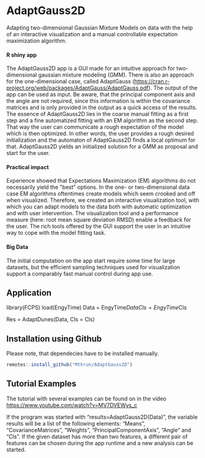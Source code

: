 # AdaptGauss2D
Adapting two-dimensional Gaussian Mixture Models on data with the help of an interactive visualization and a manual controllable expectation maximization algorithm.

#### R shiny app
The AdaptGauss2D app is a GUI made for an intuitive approach for two-dimensional gaussian mixture modeling (GMM). There is also an approach for the one-dimensional case, called AdaptGauss (https://cran.r-project.org/web/packages/AdaptGauss/AdaptGauss.pdf). The output of the app can be used as input. Be aware, that the principal component axis and the angle are not required, since this information is within the covariance matrices and is only provided in the output as a quick access of the results. The essence of AdaptGauss2D lies in the coarse manual fitting as a first step and a fine automatized fitting with an EM algorithm as the second step. That way the user can communicate a rough expectation of the model which is then optimized. In other words, the user provides a rough desired initialization and the automaton of AdaptGauss2D finds a local optimum for that. AdaptGauss2D yields an initialized solution for a GMM as proposal and start for the user.

#### Practical impact
Experience showed that Expectations Maximization (EM) algorithms do not necessarily yield the "best" options. In the one- or two-dimensional data case EM algorithms oftentimes create models which seem crooked and off when visualized. Therefore, we created an interactive visualization tool, with which you can adapt models to the data both with automatic optimization and with user intervention. The visualization tool and a performance measure (here: root mean square deviation RMSD) enable a feedback for the user. The rich tools offered by the GUI support the user in an intuitive way to cope with the model fitting task.

#### Big Data
The initial computation on the app start require some time for large datasets, but the efficient sampling techniques used for visualization support a comparably fast manual control during app use.

## Application

library(FCPS)
load(EngyTime)
Data = EngyTime$Data
Cls  = EngyTime$Cls

Res = AdaptDunes(Data, Cls = Cls)



## Installation using Github
Please note, that dependecies have to be installed manually.

```R
remotes::install_github("Mthrun/AdaptGauss2D")
```

## Tutorial Examples

The tutorial with several examples can be found on in the video 
https://www.youtube.com/watch?v=MV7DVEWys_c

If the program was started with “results=AdaptGauss2D(Data)”, the variable results will be a list of the following elements: 
“Means”, “CovarianceMatrices”, “Weights”, “PrincipalComponentAxis”, “Angle” and “Cls”. 
If the given dataset has more than two features, a different pair of features can be chosen during the app runtime and a new analysis can be started.
